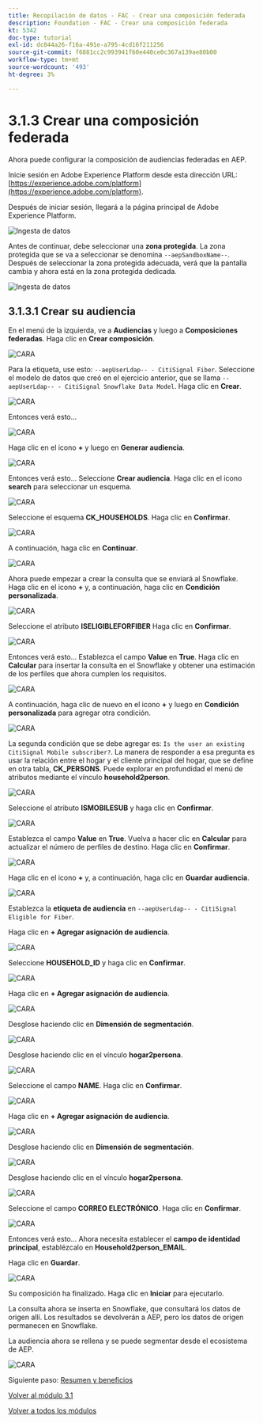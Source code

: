 ```yaml
---
title: Recopilación de datos - FAC - Crear una composición federada
description: Foundation - FAC - Crear una composición federada
kt: 5342
doc-type: tutorial
exl-id: dc044a26-f16a-491e-a795-4cd16f211256
source-git-commit: f6881cc2c993941f60e440ce0c367a139ae80b00
workflow-type: tm+mt
source-wordcount: '493'
ht-degree: 3%

---
```


# 3.1.3 Crear una composición federada

Ahora puede configurar la composición de audiencias federadas en AEP.

Inicie sesión en Adobe Experience Platform desde esta dirección URL: [https://experience.adobe.com/platform](https://experience.adobe.com/platform).

Después de iniciar sesión, llegará a la página principal de Adobe Experience Platform.

![Ingesta de datos](./images/home.png)

Antes de continuar, debe seleccionar una **zona protegida**. La zona protegida que se va a seleccionar se denomina ``--aepSandboxName--``. Después de seleccionar la zona protegida adecuada, verá que la pantalla cambia y ahora está en la zona protegida dedicada.

![Ingesta de datos](./images/sb1.png)

## 3.1.3.1 Crear su audiencia

En el menú de la izquierda, ve a **Audiencias** y luego a **Composiciones federadas**. Haga clic en **Crear composición**.

![CARA](./images/fedcomp1.png)

Para la etiqueta, use esto: `--aepUserLdap-- - CitiSignal Fiber`. Seleccione el modelo de datos que creó en el ejercicio anterior, que se llama `--aepUserLdap-- - CitiSignal Snowflake Data Model`. Haga clic en **Crear**.

![CARA](./images/fedcomp2.png)

Entonces verá esto...

![CARA](./images/fedcomp3.png)

Haga clic en el icono **+** y luego en **Generar audiencia**.

![CARA](./images/fedcomp4.png)

Entonces verá esto... Seleccione **Crear audiencia**. Haga clic en el icono **search** para seleccionar un esquema.

![CARA](./images/fedcomp5.png)

Seleccione el esquema **CK_HOUSEHOLDS**. Haga clic en **Confirmar**.

![CARA](./images/fedcomp6.png)

A continuación, haga clic en **Continuar**.

![CARA](./images/fedcomp7.png)

Ahora puede empezar a crear la consulta que se enviará al Snowflake. Haga clic en el icono **+** y, a continuación, haga clic en **Condición personalizada**.

![CARA](./images/fedcomp8.png)

Seleccione el atributo **ISELIGIBLEFORFIBER** Haga clic en **Confirmar**.

![CARA](./images/fedcomp9.png)

Entonces verá esto... Establezca el campo **Value** en **True**. Haga clic en **Calcular** para insertar la consulta en el Snowflake y obtener una estimación de los perfiles que ahora cumplen los requisitos.

![CARA](./images/fedcomp10.png)

A continuación, haga clic de nuevo en el icono **+** y luego en **Condición personalizada** para agregar otra condición.

![CARA](./images/fedcomp11.png)

La segunda condición que se debe agregar es: `Is the user an existing CitiSignal Mobile subscriber?`. La manera de responder a esa pregunta es usar la relación entre el hogar y el cliente principal del hogar, que se define en otra tabla, **CK_PERSONS**. Puede explorar en profundidad el menú de atributos mediante el vínculo **household2person**.

![CARA](./images/fedcomp12.png)

Seleccione el atributo **ISMOBILESUB** y haga clic en **Confirmar**.

![CARA](./images/fedcomp13.png)

Establezca el campo **Value** en **True**. Vuelva a hacer clic en **Calcular** para actualizar el número de perfiles de destino. Haga clic en **Confirmar**.

![CARA](./images/fedcomp14.png)

Haga clic en el icono **+** y, a continuación, haga clic en **Guardar audiencia**.

![CARA](./images/fedcomp15.png)

Establezca la **etiqueta de audiencia** en `--aepUserLdap-- - CitiSignal Eligible for Fiber`.

Haga clic en **+ Agregar asignación de audiencia**.

![CARA](./images/fedcomp16.png)

Seleccione **HOUSEHOLD_ID** y haga clic en **Confirmar**.

![CARA](./images/fedcomp17.png)

Haga clic en **+ Agregar asignación de audiencia**.

![CARA](./images/fedcomp18.png)

Desglose haciendo clic en **Dimensión de segmentación**.

![CARA](./images/fedcomp18a.png)

Desglose haciendo clic en el vínculo **hogar2persona**.

![CARA](./images/fedcomp18b.png)

Seleccione el campo **NAME**. Haga clic en **Confirmar**.

![CARA](./images/fedcomp18c.png)

Haga clic en **+ Agregar asignación de audiencia**.

![CARA](./images/fedcomp20.png)

Desglose haciendo clic en **Dimensión de segmentación**.

![CARA](./images/fedcomp20a.png)

Desglose haciendo clic en el vínculo **hogar2persona**.

![CARA](./images/fedcomp20b.png)

Seleccione el campo **CORREO ELECTRÓNICO**. Haga clic en **Confirmar**.

![CARA](./images/fedcomp20c.png)

Entonces verá esto... Ahora necesita establecer el **campo de identidad principal**, establézcalo en **Household2person_EMAIL**.

Haga clic en **Guardar**.

![CARA](./images/fedcomp21.png)

Su composición ha finalizado. Haga clic en **Iniciar** para ejecutarlo.

La consulta ahora se inserta en Snowflake, que consultará los datos de origen allí. Los resultados se devolverán a AEP, pero los datos de origen permanecen en Snowflake.

La audiencia ahora se rellena y se puede segmentar desde el ecosistema de AEP.

![CARA](./images/fedcomp22.png)

Siguiente paso: [Resumen y beneficios](./summary.md)

[Volver al módulo 3.1](./fac.md)

[Volver a todos los módulos](../../../overview.md)
